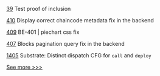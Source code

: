 
[39](https://github.com/hyperledger-labs/harmonia/pull/39) Test proof of inclusion

[410](https://github.com/hyperledger-labs/blockchain-explorer/pull/410) Display correct chaincode metadata fix in the backend

[409](https://github.com/hyperledger-labs/blockchain-explorer/pull/409) BE-401 | piechart css fix

[407](https://github.com/hyperledger-labs/blockchain-explorer/pull/407) Blocks pagination query fix in the backend

[1405](https://github.com/hyperledger/solang/pull/1405) Substrate: Distinct dispatch CFG for `call` and `deploy`


[See more >>>](https://start-here.hyperledger.org/pull-requests)
